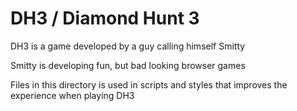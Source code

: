 # DH3 / Diamond Hunt 3

DH3 is a game developed by a guy calling himself Smitty

Smitty is developing fun, but bad looking browser games

Files in this directory is used in scripts and styles that improves the experience when playing DH3
